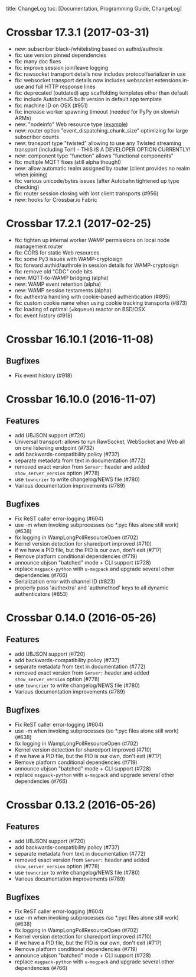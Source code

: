 title: ChangeLog
toc: [Documentation, Programming Guide, ChangeLog]

Crossbar 17.3.1 (2017-03-31)
=============================

* new: subscriber black-/whitelisting based on authid/authrole
* fix: use version pinned dependencies
* fix: many doc fixes
* fix: improve session join/leave logging
* fix: rawsocket transport details now includes protocol/serializer in use
* fix: websocket transport details now includes websocket extensions in-use and full HTTP response lines
* fix: deprecated (outdated) app scaffolding templates other than default
* fix: include AutobahnJS built version in default app template
* fix: machine ID on OSX (#951)
* fix: increase worker spawning timeout (needed for PyPy on slowish ARMs)
* new: "nodeinfo" Web resource type ([example](https://github.com/crossbario/crossbar-examples/tree/master/nodeinfo))
* new: router option "event_dispatching_chunk_size" optimizing for large subscriber counts
* new: transport type "twisted" allowing to use any Twisted streaming transport (including Tor!) - THIS IS A DEVELOPER OPTION CURRENTLY!
* new: component type "function" allows "functional components"
* fix: multiple MQTT fixes (still alpha though!)
* new: allow automatic realm assigned by router (client provides no realm when joining)
* fix: various unicode/bytes issues (after Autobahn tightened up type checking)
* fix: router session closing with lost client transports (#956)
* new: hooks for Crossbar.io Fabric


Crossbar 17.2.1 (2017-02-25)
=============================

* fix: tighten up internal worker WAMP permissions on local node management router
* fix: CORS for static Web resources
* fix: some Py3 issues with WAMP-cryptosign
* fix: forward authid/authrole in session details for WAMP-cryptosign
* fix: remove old "CDC" code bits
* new: MQTT-to-WAMP bridging (alpha)
* new: WAMP event retention (alpha)
* new: WAMP session testaments (alpha)
* fix: authextra handling with cookie-based authentication (#895)
* fix: custom cookie name when using cookie tracking transports (#873)
* fix: loading of optimal (=kqueue) reactor on BSD/OSX
* fix: event history (#918)


Crossbar 16.10.1 (2016-11-08)
=============================

Bugfixes
--------

- Fix event history (#918)


Crossbar 16.10.0 (2016-11-07)
=============================

Features
--------

- add UBJSON support (#720)
- Universal transport: allows to run RawSocket, WebSocket and Web all
  on one listening endpoint (#732)
- add backwards-compatibility policy (#737)
- separate metadata from text in documentation (#772)
- removed exact version from ``Server:`` header and added
  ``show_server_version`` option (#778)
- use ``towncrier`` to write changelog/NEWS file (#780)
- Various documentation improvements (#789)

Bugfixes
--------

- Fix ReST caller error-logging (#604)
- use -m when invoking subprocesses (so *.pyc files alone still work)
  (#638)
- fix logging in WampLongPollResourceOpen (#702)
- Kernel version detection for sharedport improved (#710)
- if we have a PID file, but the PID is our own, don't exit (#717)
- Remove platform conditional dependencies (#719)
- announce ubjson "batched" mode + CLI support (#728)
- replace ``msgpack-python`` with ``u-msgpack`` and upgrade several
  other dependencies (#766)
- Serialization error with channel ID (#823)
- properly pass 'authextra' and 'authmethod' keys to all dynamic
  authenticators (#853)


Crossbar 0.14.0 (2016-05-26)
============================

Features
--------

- add UBJSON support (#720)
- add backwards-compatibility policy (#737)
- separate metadata from text in documentation (#772)
- removed exact version from ``Server:`` header and added
  ``show_server_version`` option (#778)
- use ``towncrier`` to write changelog/NEWS file (#780)
- Various documentation improvements (#789)

Bugfixes
--------

- Fix ReST caller error-logging (#604)
- use -m when invoking subprocesses (so *.pyc files alone still work)
  (#638)
- fix logging in WampLongPollResourceOpen (#702)
- Kernel version detection for sharedport improved (#710)
- if we have a PID file, but the PID is our own, don't exit (#717)
- Remove platform conditional dependencies (#719)
- announce ubjson "batched" mode + CLI support (#728)
- replace ``msgpack-python`` with ``u-msgpack`` and upgrade several
  other dependencies (#766)


Crossbar 0.13.2 (2016-05-26)
============================

Features
--------

- add UBJSON support (#720)
- add backwards-compatibility policy (#737)
- separate metadata from text in documentation (#772)
- removed exact version from ``Server:`` header and added
  ``show_server_version`` option (#778)
- use ``towncrier`` to write changelog/NEWS file (#780)
- Various documentation improvements (#789)

Bugfixes
--------

- Fix ReST caller error-logging (#604)
- use -m when invoking subprocesses (so *.pyc files alone still work)
  (#638)
- fix logging in WampLongPollResourceOpen (#702)
- Kernel version detection for sharedport improved (#710)
- if we have a PID file, but the PID is our own, don't exit (#717)
- Remove platform conditional dependencies (#719)
- announce ubjson "batched" mode + CLI support (#728)
- replace ``msgpack-python`` with ``u-msgpack`` and upgrade several
  other dependencies (#766)
